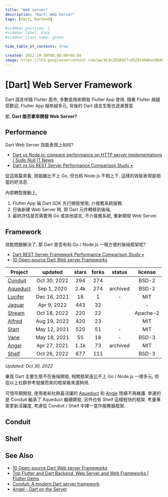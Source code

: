 ```yaml
---
title: "Web server"
description: "Dart: Web Server"
tags: [Dart, Backend]

#sidebar_position: 1
#sidebar_label: Easy
#sidebar_class_name: green

hide_table_of_contents: true

created: 2022-10-30T00:00:00+08:00
image: https://lh3.googleusercontent.com/pw/AL9nZEUA9Ifvd5Z8SXDWkeVB6AC4MPGwnXaL6kBXNPoXwOQQ2jOcZ1Jw_0p8TKK8C3ZX0e67_FOY15eDrm7aaXSQJcKtoUzC80SAQEHsaBy6qS2AqNNs5VUFNXBKm439y_1wkvmDl-PnL8ReojnIumNlEvOXBg=w800-no?authuser=0
---
```


[Dart] Web Server Framework
===========================

Dart 語言伴隨 Flutter 面市, 多數是用來開發 Flutter App 使用.
隨著 Flutter 越趨受歡迎, Flutter App 越來越多元, 背後的 Dart 語言生態也逐漸豐富.

那, __Dart 能否拿來開發 Web Server?__ 


Performance
-----------

Dart Web Server 效能表現上如何?

- [Dart vs Node.js: compare performance on HTTP server implementations / Sudo Null IT News](https://sudonull.com/post/6170-Dart-vs-Nodejs-compare-performance-on-HTTP-server-implementations)
- [Dart vs Go REST Server Performance Comparison Study •](https://www.nequalsonelifestyle.com/2022/02/12/dart-vs-go-rest-server-performance-study/)

從這兩篇來看, 效能雖比不上 Go, 但也和 Node.js 不相上下.
這樣的效能表現是相當的好消息.

內部轉型推動上, 
1. Flutter App 端 Dart SDK 先行開發使用, 介接舊系統服務.
2. 日後新建 Web Server 時, 原 Dart 元件轉移到後端,
3. 最終評估是否需要用 Go 或其他語言, 不介接舊系統, 重新開發 Web Server.


Framework
---------

效能問題解決了, 那 Dart 是否有和 Go / Node.js 一樣方便的後端框架呢?

- [Dart REST Server Framework Performance Comparison Study •](https://www.nequalsonelifestyle.com/2022/02/11/dart-rest-server-framework-performance-study/)
- [10 Open-source Dart Web server Frameworks](https://medevel.com/10-dart-web-frameworks/)

| Project                                              |   updated    | stars | forks |  status  | license  |
| ---------------------------------------------------- | :----------: | :---: | :---: | :------: | :------: |
| [Conduit](https://github.com/conduit-dart/conduit)   | Oct 30, 2022 |  294  |  274  |          |  BSD-2   |
| [Aqueduct](https://github.com/stablekernel/aqueduct) | Sep 1, 2020  | 2.4k  |  274  | archived |  BSD-2   |
| [Lucifer](https://github.com/salkuadrat/lucifer)     | Dec 16, 2021 |  18   |   1   |    -     |   MIT    |
| [Jaguar](https://github.com/Jaguar-dart/jaguar)      | Apr 9, 2022  |  443  |  32   |          |    -     |
| [Stream](https://github.com/rikulo/stream)           | Oct 18, 2022 |  220  |  22   |          | Apache-2 |
| [Alfred](https://github.com/rknell/alfred)           | Aug 19, 2022 |  420  |  23   |          |   MIT    |
| [Start](https://github.com/lvivski/start)            | May 12, 2021 |  520  |  51   |    -     |   MIT    |
| [Vane](https://github.com/Scorpiion/Vane)            | May 18, 2021 |  55   |  18   |    -     |  BSD-3   |
| [Angel](https://github.com/angel-dart/angel)         | Apr 27, 2021 | 1.1k  |  73   | archived |   MIT    |
| [Shelf](https://github.com/dart-lang/shelf)          | Oct 26, 2022 |  677  |  111  |          |  BSD-3   |

_Updated: Oct 30, 2022_

畢竟 Dart 主要生態不在後端開發, 相關框架遠比不上 Go / Node.js 一樣多元, 
但從以上社群參考發展而來的框架看來還夠用. 

可惜早期開發, 使用者和社群最活躍的 [Aqueduct](https://aqueduct.io/) 和 [Angle](https://angel-dart.dev/) 陸續不再維護.
幸運的是 Conduit 繼承了 Aqueduct 繼續開發, 另外也有 Sheif 這樣輕快的框架. 
考量專案更新活躍度, 考慮從 Conduit / Sheif 中擇一當作服務器框架.


Conduit
-------


Shelf
-----



See Also
--------

- [10 Open-source Dart Web server Frameworks](https://medevel.com/10-dart-web-frameworks/)
- [Top Flutter and Dart Backend, Web Server and Web Frameworks | Flutter Gems](https://fluttergems.dev/web-server/)
- [Conduit: A modern Dart server framework](https://www.theconduit.dev/)
- [Angel - Dart on the Server](https://angel-dart.dev/)
